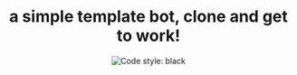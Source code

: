 <center>
<h1>
    a simple template bot,
    clone and get to work!
</h1>

<img alt="Code style: black" src="https://img.shields.io/badge/code%20style-black-000000.svg">
</center>